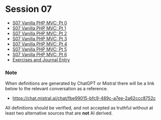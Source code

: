 # Session 07

- [S07 Vanilla PHP MVC: Pt 0](./session-07/S07-Vanilla-PHP-MVC-Pt-0.md)
- [S07 Vanilla PHP MVC: Pt 1](session-07/S07-Vanilla-PHP-MVC-Pt-1.md)
- [S07 Vanilla PHP MVC: Pt 2](session-07/S07-Vanilla-PHP-MVC-Pt-2.md)
- [S07 Vanilla PHP MVC: Pt 3](session-07/S07-Vanilla-PHP-MVC-Pt-3.md)
- [S07 Vanilla PHP MVC: Pt 4](session-08/S08-Vanilla-PHP-MVC-Pt-5.md)
- [S07 Vanilla PHP MVC: Pt 5](session-08/S08-Vanilla-PHP-MVC-Pt-6.md)
- [S07 Vanilla PHP MVC: Pt 6](session-08/S08-Vanilla-PHP-MVC-Pt-7.md)
- [Exercises and Journal Entry](./session-07/Session-07-Exercises-and-Journal-Entry.md)
### Note

When definitions are generated by ChatGPT or Mistral there will be a link below to the relevant conversation as a reference.

- https://chat.mistral.ai/chat/fbe99015-bfc9-489c-a7ee-2a62ccc8752c

All definitions should be verified, and not accepted as truthful without at least two alternative sources that are **not** AI derived.

